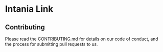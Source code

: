 # Intania Link

## Contributing

Please read the [CONTRIBUTING.md](CONTRIBUTING.md) for details on our code of conduct, and the process for submitting pull requests to us.
